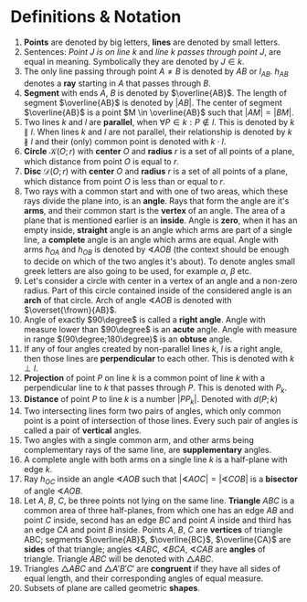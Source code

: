 # Definitions & Notation

1. **Points** are denoted by big letters, **lines** are denoted by small letters.
2. Sentences: *Point $J$ is on line $k$* and *line $k$ passes through point $J$*,
   are equal in meaning. Symbolically they are denoted by $J \in k$.
3. The only line passing through point $A \neq B$ is denoted by $AB$ or $l_{AB}$.
   $h_{AB}$ denotes a **ray** starting in $A$ that passes through $B$.
4. **Segment** with ends $A$, $B$ is denoted by $\overline{AB}$. The length of
   segment $\overline{AB}$ is denoted by $|AB|$. The center of segment $\overline{AB}$
   is a point $M \in \overline{AB}$ such that $|AM| = |BM|$.
5. Two lines $k$ and $l$ are **parallel**, when $\forall P \in k : P \notin l$. This
   is denoted by $k \parallel l$. When lines $k$ and $l$ are not parallel,
   their relationship is denoted by $k \nparallel l$ and their (only) common point
   is denoted with $k \cdot l$.
6. **Circle** $\mathcal{K}(O; r)$ with **center** $O$ and **radius** $r$ is a set
   of all points of a plane, which distance from point $O$ is equal to $r$.
7. **Disc** $\mathcal{D}(O; r)$ with **center** $O$ and **radius** $r$ is a set
   of all points of a plane, which distance from point $O$ is less than or equal
   to $r$.
8. Two rays with a common start and with one of two areas, which these rays divide
   the plane into, is an **angle**. Rays that form the angle are it's **arms**,
   and their common start is the **vertex** of an angle. The area of a plane
   that is mentioned earlier is an **inside**. Angle is **zero**, when it has
   an empty inside, **straight** angle is an angle which arms are part of a single
   line, a **complete** angle is an angle which arms are equal. Angle with arms
   $h_{OA}$ and $h_{OB}$ is denoted by $\sphericalangle AOB$ (the context should
   be enough to decide on which of the two angles it's about). To denote angles
   small greek letters are also going to be used, for example $\alpha$, $\beta$ etc.
9. Let's consider a circle with center in a vertex of an angle and a non-zero radius.
   Part of this circle contained inside of the considered angle is an **arch** of
   that circle. Arch of angle $\sphericalangle AOB$ is denoted with $\overset{\frown}{AB}$.
10. Angle of exactly $90\degree$ is called a **right angle**. Angle with measure
    lower than $90\degree$ is an **acute** angle. Angle with measure in range
    $(90\degree;180\degree)$ is an **obtuse** angle.
11. If any of four angles created by non-parallel lines $k$, $l$ is a right angle,
    then those lines are **perpendicular** to each other. This is denoted with
    $k \perp l$.
12. **Projection** of point $P$ on line $k$ is a common point of line $k$ with a
    perpendicular line to $k$ that passes through $P$. This is denoted with $P_{k}$.
13. **Distance** of point $P$ to line $k$ is a number $|PP_{k}|$. Denoted with $d(P;k)$
14. Two intersecting lines form two pairs of angles, which only common point is
    a point of intersection of those lines. Every such pair of angles is called
    a pair of **vertical** angles.
15. Two angles with a single common arm, and other arms being complementary rays
    of the same line, are **supplementary** angles.
16. A complete angle with both arms on a single line $k$ is a half-plane with
    edge $k$.
17. Ray $h_{OC}$ inside an angle $\sphericalangle AOB$ such that
    $|\sphericalangle AOC| = |\sphericalangle COB|$ is a **bisector** of
    angle $\sphericalangle AOB$.
18. Let $A$, $B$, $C$, be three points not lying on the same line. **Triangle**
    $ABC$ is a common area of three half-planes, from which one has an edge $AB$
    and point $C$ inside, second has an edge $BC$ and point $A$ inside and third
    has an edge $CA$ and point $B$ inside. Points $A$, $B$, $C$ are **vertices**
    of triangle ABC; segments $\overline{AB}$, $\overline{BC}$, $\overline{CA}$
    are **sides** of that triangle; angles $\sphericalangle ABC$,
    $\sphericalangle BCA$, $\sphericalangle CAB$ are **angles** of triangle.
    Triangle $ABC$ will be denoted with $\triangle ABC$.
19. Triangles $\triangle ABC$ and $\triangle A'B'C'$ are **congruent** if they
    have all sides of equal length, and their corresponding angles of equal measure.
20. Subsets of plane are called geometric **shapes**.
